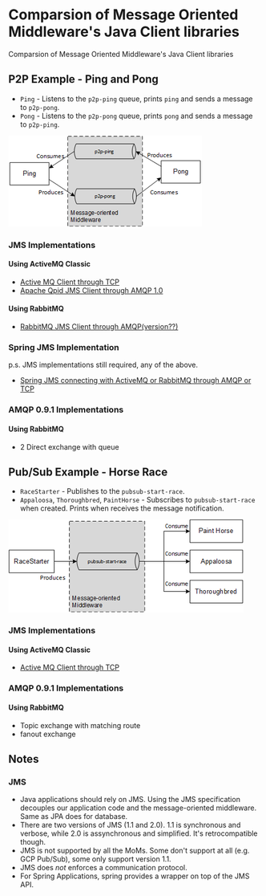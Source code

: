 # Comparsion of Message Oriented Middleware's Java Client libraries
Comparsion of Message Oriented Middleware's Java Client libraries

## P2P Example - Ping and Pong
* `Ping` - Listens to the `p2p-ping` queue, prints `ping` and sends a message to `p2p-pong`.
* `Pong` - Listens to the `p2p-pong` queue, prints `pong` and sends a message to `p2p-ping`.

![Ping pong](./diagrams/ping-pong.png)

### JMS Implementations 
#### Using ActiveMQ Classic
* [Active MQ Client through TCP](https://github.wdf.sap.corp/I840973/java-mom-client/tree/master/mom-activemq-classic)
* [Apache Qpid JMS Client through AMQP 1.0](https://github.wdf.sap.corp/I840973/java-mom-client/tree/master/mom-activemq-qpid)

#### Using RabbitMQ 
* [RabbitMQ JMS Client through AMQP(version??)](https://github.wdf.sap.corp/I840973/java-mom-client/tree/master/mom-rabbitmq-jms)

### Spring JMS Implementation
p.s. JMS implementations still required, any of the above.
* [Spring JMS connecting with ActiveMQ or RabbitMQ through AMQP or TCP](https://github.wdf.sap.corp/I840973/java-mom-client/tree/master/mom-spring-jms)

### AMQP 0.9.1 Implementations

#### Using RabbitMQ

* 2 Direct exchange with queue

## Pub/Sub Example - Horse Race
* `RaceStarter` - Publishes to the `pubsub-start-race`.
* `Appaloosa`, `Thoroughbred`, `PaintHorse` - Subscribes to `pubsub-start-race` when created. Prints when receives the message notification.

![Horse race](./diagrams/horse-race.png)

### JMS Implementations 
#### Using ActiveMQ Classic
* [Active MQ Client through TCP](https://github.wdf.sap.corp/I840973/java-mom-client/tree/master/mom-activemq-classic)

### AMQP 0.9.1 Implementations

#### Using RabbitMQ

- Topic exchange with matching route
- fanout exchange

## Notes

### JMS
* Java applications should rely on JMS. Using the JMS specification decouples our application code and the message-oriented middleware. Same as JPA does for database.
* There are two versions of JMS (1.1 and 2.0). 1.1 is synchronous and verbose, while 2.0 is assynchronous and simplified. It's retrocompatible though.
* JMS is not supported by all the MoMs. Some don't support at all (e.g. GCP Pub/Sub), some only support version 1.1.
* JMS does *not* enforces a communication protocol.
* For Spring Applications, spring provides a wrapper on top of the JMS API.
